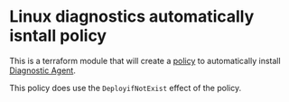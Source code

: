 # Linux diagnostics automatically isntall policy

This is a terraform module that will create a [policy](https://docs.microsoft.com/en-us/azure/governance/policy/overview) to automatically install [Diagnostic Agent](https://docs.microsoft.com/en-us/azure/azure-monitor/platform/diagnostics-extension-overview).

This policy does use the `DeployifNotExist` effect of the policy.

